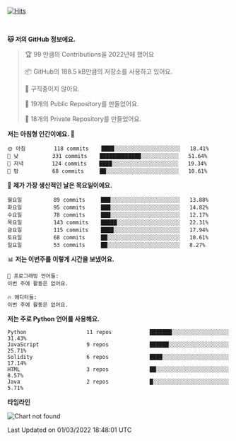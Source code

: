 [![Hits](https://hits.seeyoufarm.com/api/count/incr/badge.svg?url=https%3A%2F%2Fgithub.com%2FSoohan-Park&count_bg=%23000000&title_bg=%23828282&icon=gradle.svg&icon_color=%23FFFFFF&title=Visited&edge_flat=false)](https://hits.seeyoufarm.com)  

<br/>

<!--START_SECTION:waka-->
**🐱 저의 GitHub 정보에요.** 

> 🏆 99 만큼의 Contributions을 2022년에 했어요
 > 
> 📦 GitHub의 188.5 kB만큼의 저장소를 사용하고 있어요. 
 > 
> 🚫 구직중이지 않아요.
 > 
> 📜 19개의 Public Repository를 만들었어요. 
 > 
> 🔑 18개의 Private Repository를 만들었어요.  
 > 
**저는 아침형 인간이에요. 🐤** 

```text
🌞 아침         118 commits    ████░░░░░░░░░░░░░░░░░░░░░   18.41% 
🌆 낮　         331 commits    █████████████░░░░░░░░░░░░   51.64% 
🌃 저녁         124 commits    ████░░░░░░░░░░░░░░░░░░░░░   19.34% 
🌙 밤　         68 commits     ██░░░░░░░░░░░░░░░░░░░░░░░   10.61%

```
📅 **제가 가장 생산적인 날은 목요일이에요.** 

```text
월요일          89 commits     ███░░░░░░░░░░░░░░░░░░░░░░   13.88% 
화요일          95 commits     ███░░░░░░░░░░░░░░░░░░░░░░   14.82% 
수요일          78 commits     ███░░░░░░░░░░░░░░░░░░░░░░   12.17% 
목요일          143 commits    █████░░░░░░░░░░░░░░░░░░░░   22.31% 
금요일          115 commits    ████░░░░░░░░░░░░░░░░░░░░░   17.94% 
토요일          68 commits     ██░░░░░░░░░░░░░░░░░░░░░░░   10.61% 
일요일          53 commits     ██░░░░░░░░░░░░░░░░░░░░░░░   8.27%

```


📊 **저는 이번주를 이렇게 시간을 보냈어요.** 

```text
💬 프로그래밍 언어들: 
이번 주에 활동은 없어요.

🔥 에디터들: 
이번 주에 활동은 없어요.

```

**저는 주로 Python 언어를 사용해요.** 

```text
Python                   11 repos            ███████░░░░░░░░░░░░░░░░░░   31.43% 
JavaScript               9 repos             ██████░░░░░░░░░░░░░░░░░░░   25.71% 
Solidity                 6 repos             ████░░░░░░░░░░░░░░░░░░░░░   17.14% 
HTML                     3 repos             ██░░░░░░░░░░░░░░░░░░░░░░░   8.57% 
Java                     2 repos             █░░░░░░░░░░░░░░░░░░░░░░░░   5.71%

```


**타임라인**

![Chart not found](https://raw.githubusercontent.com/Soohan-Park/Soohan-Park/master/charts/bar_graph.png) 


 Last Updated on 01/03/2022 18:48:01 UTC
<!--END_SECTION:waka-->
